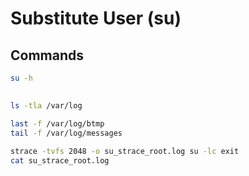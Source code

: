 # Substitute User (su)

## Commands

```sh
su -h
```

##

```sh
ls -tla /var/log

last -f /var/log/btmp
tail -f /var/log/messages

strace -tvfs 2048 -o su_strace_root.log su -lc exit
cat su_strace_root.log
```
